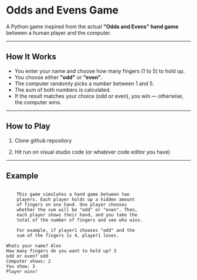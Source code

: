 # Odds and Evens Game

A Python game inspired from the actual **"Odds and Evens" hand game** between a human player and the computer.

---

## How It Works

- You enter your name and choose how many fingers (1 to 5) to hold up.
- You choose either **"odd"** or **"even"**.
- The computer randomly picks a number between 1 and 5.
- The sum of both numbers is calculated.
- If the result matches your choice (odd or even), you win — otherwise, the computer wins.

---

## How to Play

1. Clone github repository

2. Hit run on visual studio code (or whatever code editor you have)

--- 

## Example

```               Welcome to Odds and Evens!

    This game simulates a hand game between two 
    players. Each player holds up a hidden amount
    of fingers on one hand. One player chooses 
    whether the sum will be "odd" or "even". Then,
    each player shows their hand, and you take the
    total of the number of fingers and see who wins.

    For example, if player1 chooses "odd" and the
    sum of the fingers is 4, player1 loses.

Whats your name? Alex
How many fingers do you want to hold up? 3
odd or even? odd
Computer shows: 2
You show: 3
Player wins!

